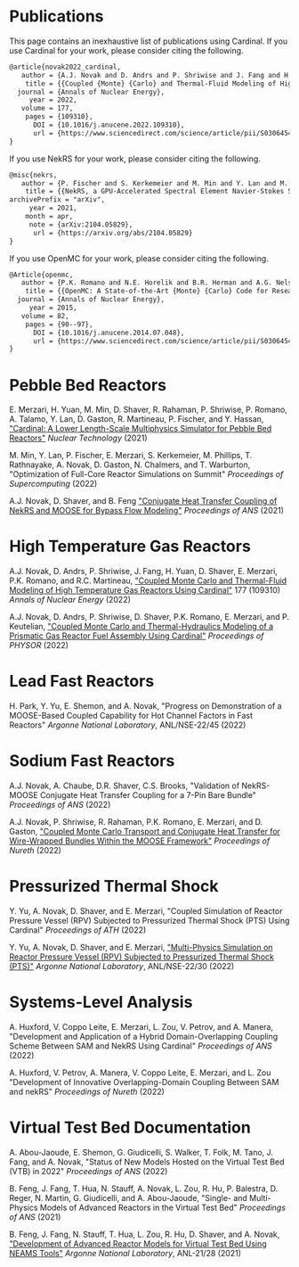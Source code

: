 # Publications

This page contains an inexhaustive list of publications using Cardinal.
If you use Cardinal for your work, please consider citing the following.

```tex
@article{novak2022_cardinal,
   author = {A.J. Novak and D. Andrs and P. Shriwise and J. Fang and H. Yuan and D. Shaver and E. Merzari and P.K. Romano and R.C. Martineau},
    title = {{Coupled {Monte} {Carlo} and Thermal-Fluid Modeling of High Temperature Gas Reactors Using {Cardinal}}},
  journal = {Annals of Nuclear Energy},
     year = 2022,
   volume = 177,
    pages = {109310},
      DOI = {10.1016/j.anucene.2022.109310},
      url = {https://www.sciencedirect.com/science/article/pii/S0306454922003450}
}
```

If you use NekRS for your work, please consider citing the following.

```tex
@misc{nekrs,
   author = {P. Fischer and S. Kerkemeier and M. Min and Y. Lan and M. Phillips and T. Rathnayake and E. Merzari and A. Tomboulides and A. Karakus and N. Chalmers and T. Warburton},
    title = {{NekRS, a GPU-Accelerated Spectral Element Navier-Stokes Solver}},
archivePrefix = "arXiv",
     year = 2021,
    month = apr,
     note = {arXiv:2104.05829},
      url = {https://arxiv.org/abs/2104.05829}
}
```

If you use OpenMC for your work, please consider citing the following.

```tex
@Article{openmc,
   author = {P.K. Romano and N.E. Horelik and B.R. Herman and A.G. Nelson and B. Forget and K. Smith},
    title = {{OpenMC: A State-of-the-Art {Monte} {Carlo} Code for Research and Development}},
  journal = {Annals of Nuclear Energy},
     year = 2015,
   volume = 82,
    pages = {90--97},
      DOI = {10.1016/j.anucene.2014.07.048},
      url = {https://www.sciencedirect.com/science/article/pii/S030645491400379X}
}
```

# Pebble Bed Reactors

E. Merzari, H. Yuan, M. Min, D. Shaver, R. Rahaman, P. Shriwise, P. Romano, A. Talamo, Y. Lan, D. Gaston,
R. Martineau, P. Fischer, and Y. Hassan,
["Cardinal: A Lower Length-Scale Multiphysics Simulator for Pebble Bed Reactors"](https://www.tandfonline.com/doi/full/10.1080/00295450.2020.1824471)
*Nuclear Technology* (2021)

M. Min, Y. Lan, P. Fischer, E. Merzari, S. Kerkemeier, M. Phillips, T. Rathnayake, A. Novak, D. Gaston, N. Chalmers, and T. Warburton,
"Optimization of Full-Core Reactor Simulations on Summit"
*Proceedings of Supercomputing* (2022)

A.J. Novak, D. Shaver, and B. Feng
["Conjugate Heat Transfer Coupling of NekRS and MOOSE for Bypass Flow Modeling"](https://www.researchgate.net/publication/356728287_Conjugate_Heat_Transfer_Coupling_of_NekRS_and_MOOSE_for_Bypass_Flow_Modeling)
*Proceedings of ANS* (2021)

# High Temperature Gas Reactors

A.J. Novak, D. Andrs, P. Shriwise, J. Fang, H. Yuan, D. Shaver, E. Merzari, P.K. Romano, and R.C. Martineau,
["Coupled Monte Carlo and Thermal-Fluid Modeling of High Temperature Gas Reactors Using Cardinal"](https://www.sciencedirect.com/science/article/pii/S0306454922003450) 177 (109310) *Annals of Nuclear Energy* (2022)

A.J. Novak, D. Andrs, P. Shriwise, D. Shaver, P.K. Romano, E. Merzari, and P. Keutelian,
["Coupled Monte Carlo and Thermal-Hydraulics Modeling of a Prismatic Gas Reactor Fuel Assembly Using Cardinal"](https://www.researchgate.net/publication/360681454_Coupled_Monte_Carlo_and_Thermal-Hydraulics_Modeling_of_a_Prismatic_Gas_Reactor_Fuel_Assembly_Using_Cardinal?_sg%5B1%5D=1Iq-lQWwadAANa8I10BgfiSiL9agM7rVq-JhJIgNRg2JQgPqQEq6hU82MhzPEQphXzZrYciSQA)
*Proceedings of PHYSOR* (2022)

# Lead Fast Reactors

H. Park, Y. Yu, E. Shemon, and A. Novak,
"Progress on Demonstration of a MOOSE-Based Coupled Capability for Hot Channel Factors in Fast Reactors"
*Argonne National Laboratory*, ANL/NSE-22/45 (2022)

# Sodium Fast Reactors

A.J. Novak, A. Chaube, D.R. Shaver, C.S. Brooks,
"Validation of NekRS-MOOSE Conjugate Heat Transfer Coupling for a 7-Pin Bare Bundle"
*Proceedings of ANS* (2022)

A.J. Novak, P. Shriwise, R. Rahaman, P.K. Romano, E. Merzari, and D. Gaston,
["Coupled Monte Carlo Transport and Conjugate Heat Transfer for Wire-Wrapped Bundles Within the MOOSE Framework"](https://www.researchgate.net/publication/359121160_COUPLED_MONTE_CARLO_TRANSPORT_AND_CONJUGATE_HEAT_TRANSFER_FOR_WIRE-WRAPPED_BUNDLES_WITHIN_THE_MOOSE_FRAMEWORK)
*Proceedings of Nureth* (2022)

# Pressurized Thermal Shock

Y. Yu, A. Novak, D. Shaver, and E. Merzari,
"Coupled Simulation of Reactor Pressure Vessel (RPV) Subjected to Pressurized Thermal Shock (PTS) Using Cardinal"
*Proceedings of ATH* (2022)

Y. Yu, A. Novak, D. Shaver, and E. Merzari,
["Multi-Physics Simulation on Reactor Pressure Vessel (RPV) Subjected to Pressurized Thermal Shock (PTS)"](https://www.osti.gov/biblio/1876833)
*Argonne National Laboratory*, ANL/NSE-22/30 (2022)

# Systems-Level Analysis

A. Huxford, V. Coppo Leite, E. Merzari, L. Zou, V. Petrov, and A. Manera,
"Development and Application of a Hybrid Domain-Overlapping Coupling Scheme Between SAM and NekRS Using Cardinal"
*Proceedings of ANS* (2022)

A. Huxford, V. Petrov, A. Manera, V. Coppo Leite, E. Merzari, and L. Zou
"Development of Innovative Overlapping-Domain Coupling Between SAM and nekRS"
*Proceedings of Nureth* (2022)

# Virtual Test Bed Documentation

A. Abou-Jaoude, E. Shemon, G. Giudicelli, S. Walker, T. Folk, M. Tano, J. Fang, and A. Novak,
"Status of New Models Hosted on the Virtual Test Bed (VTB) in 2022"
*Proceedings of ANS* (2022)

B. Feng, J. Fang, T. Hua, N. Stauff, A. Novak, L. Zou, R. Hu, P. Balestra, D. Reger, N. Martin, G. Giudicelli, and A. Abou-Jaoude,
"Single- and Multi-Physics Models of Advanced Reactors in the Virtual Test Bed"
*Proceedings of ANS* (2021)

B. Feng, J. Fang, N. Stauff, T. Hua, L. Zou, R. Hu, D. Shaver, and A. Novak,
["Development of Advanced Reactor Models for Virtual Test Bed Using NEAMS Tools"](https://www.osti.gov/biblio/1832109)
*Argonne National Laboratory*, ANL-21/28 (2021)
